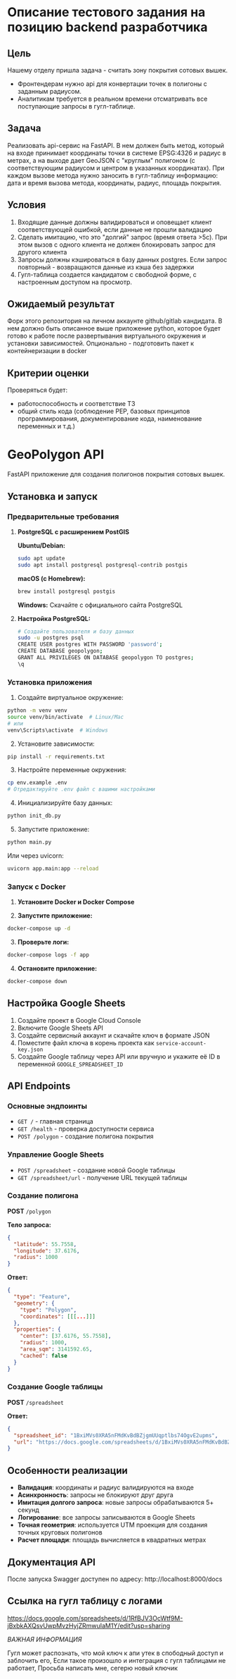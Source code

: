 # Описание тестового задания на позицию backend разработчика

## Цель
Нашему отделу пришла задача - считать зону покрытия сотовых вышек. 
- Фронтендерам нужно api для конвертации точек в полигоны с заданным радиусом.
- Аналитикам требуется в реальном времени отсматривать все поступающие запросы в гугл-таблице.

## Задача
Реализовать api-сервис на FastAPI. В нем должен быть метод, который на входе принимает координаты точки в системе EPSG:4326 и радиус в метрах, а на выходе дает GeoJSON с "круглым" полигоном (с соответствующим радиусом и центром в указанных координатах). При каждом вызове метода нужно заносить в гугл-таблицу информацию: дата и время вызова метода, координаты, радиус, площадь покрытия.

## Условия
1. Входящие данные должны валидироваться и оповещает клиент соответствующей ошибкой, если данные не прошли валидацию
2. Сделать имитацию, что это "долгий" запрос (время ответа >5с). При этом вызов с одного клиента не должен блокировать запрос для другого клиента
3. Запросы должны кэшироваться в базу данных postgres. Если запрос повторный - возвращаются данные из кэша без задержки
4. Гугл-таблица создается кандидатом с свободной форме, с настроенным доступом на просмотр.

## Ожидаемый результат
Форк этого репозитория на личном аккаунте github/gitlab кандидата. В нем должно быть описанное выше приложение python, которое будет готово к работе после развертывания виртуального окружения и установки зависимостей. Опционально - подготовить пакет к контейнеризации в docker

## Критерии оценки
Проверяться будет:
- работоспособность и соответствие ТЗ
- общий стиль кода (соблюдение PEP, базовых принципов программирования, документирование кода, наименование переменных и т.д.)


# GeoPolygon API

FastAPI приложение для создания полигонов покрытия сотовых вышек.

## Установка и запуск

### Предварительные требования

1. **PostgreSQL с расширением PostGIS**
   
   **Ubuntu/Debian:**
   ```bash
   sudo apt update
   sudo apt install postgresql postgresql-contrib postgis
   ```
   
   **macOS (с Homebrew):**
   ```bash
   brew install postgresql postgis
   ```
   
   **Windows:** Скачайте с официального сайта PostgreSQL

2. **Настройка PostgreSQL:**
   ```bash
   # Создайте пользователя и базу данных
   sudo -u postgres psql
   CREATE USER postgres WITH PASSWORD 'password';
   CREATE DATABASE geopolygon;
   GRANT ALL PRIVILEGES ON DATABASE geopolygon TO postgres;
   \q
   ```

### Установка приложения

1. Создайте виртуальное окружение:
```bash
python -m venv venv
source venv/bin/activate  # Linux/Mac
# или
venv\Scripts\activate  # Windows
```

2. Установите зависимости:
```bash
pip install -r requirements.txt
```

3. Настройте переменные окружения:
```bash
cp env.example .env
# Отредактируйте .env файл с вашими настройками
```

4. Инициализируйте базу данных:
```bash
python init_db.py
```

5. Запустите приложение:
```bash
python main.py
```

Или через uvicorn:
```bash
uvicorn app.main:app --reload
```

### Запуск с Docker

1. **Установите Docker и Docker Compose**

2. **Запустите приложение:**
```bash
docker-compose up -d
```

3. **Проверьте логи:**
```bash
docker-compose logs -f app
```

4. **Остановите приложение:**
```bash
docker-compose down
```

## Настройка Google Sheets

1. Создайте проект в Google Cloud Console
2. Включите Google Sheets API
3. Создайте сервисный аккаунт и скачайте ключ в формате JSON
4. Поместите файл ключа в корень проекта как `service-account-key.json`
5. Создайте Google таблицу через API или вручную и укажите её ID в переменной `GOOGLE_SPREADSHEET_ID`

## API Endpoints

### Основные эндпоинты
- `GET /` - главная страница
- `GET /health` - проверка доступности сервиса
- `POST /polygon` - создание полигона покрытия

### Управление Google Sheets
- `POST /spreadsheet` - создание новой Google таблицы
- `GET /spreadsheet/url` - получение URL текущей таблицы

### Создание полигона

**POST** `/polygon`

**Тело запроса:**
```json
{
  "latitude": 55.7558,
  "longitude": 37.6176,
  "radius": 1000
}
```

**Ответ:**
```json
{
  "type": "Feature",
  "geometry": {
    "type": "Polygon",
    "coordinates": [[[...]]]
  },
  "properties": {
    "center": [37.6176, 55.7558],
    "radius": 1000,
    "area_sqm": 3141592.65,
    "cached": false
  }
}
```

### Создание Google таблицы

**POST** `/spreadsheet`

**Ответ:**
```json
{
  "spreadsheet_id": "1BxiMVs0XRA5nFMdKvBdBZjgmUUqptlbs74OgvE2upms",
  "url": "https://docs.google.com/spreadsheets/d/1BxiMVs0XRA5nFMdKvBdBZjgmUUqptlbs74OgvE2upms"
}
```

## Особенности реализации

- **Валидация**: координаты и радиус валидируются на входе
- **Асинхронность**: запросы не блокируют друг друга
- **Имитация долгого запроса**: новые запросы обрабатываются 5+ секунд
- **Логирование**: все запросы записываются в Google Sheets
- **Точная геометрия**: используется UTM проекция для создания точных круговых полигонов
- **Расчет площади**: площадь вычисляется в квадратных метрах

## Документация API

После запуска Swagger доступен по адресу: http://localhost:8000/docs 

## Ссылка на гугл таблицу с логами 
https://docs.google.com/spreadsheets/d/1RfBJV3OcWtf9M-jBxbkAXQsvUwpMvzHyjZRmwuIaM1Y/edit?usp=sharing

*ВАЖНАЯ ИНФОРМАЦИЯ*

Гугл может распознать, что мой ключ к апи утек в спободный доступ и заблочить его, 
Если такое произошло и интеграция с гугл таблицами не работает, 
Просьба написать мне, сегерю новый ключик